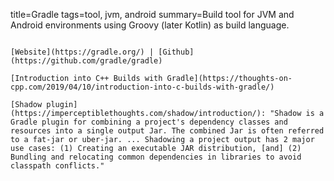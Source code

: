 title=Gradle
tags=tool, jvm, android
summary=Build tool for JVM and Android environments using Groovy (later Kotlin) as build language.
~~~~~~

[Website](https://gradle.org/) | [Github](https://github.com/gradle/gradle)

[Introduction into C++ Builds with Gradle](https://thoughts-on-cpp.com/2019/04/10/introduction-into-c-builds-with-gradle/)

[Shadow plugin](https://imperceptiblethoughts.com/shadow/introduction/): "Shadow is a Gradle plugin for combining a project's dependency classes and resources into a single output Jar. The combined Jar is often referred to a fat-jar or uber-jar. ... Shadowing a project output has 2 major use cases: (1) Creating an executable JAR distribution, [and] (2) Bundling and relocating common dependencies in libraries to avoid classpath conflicts."
